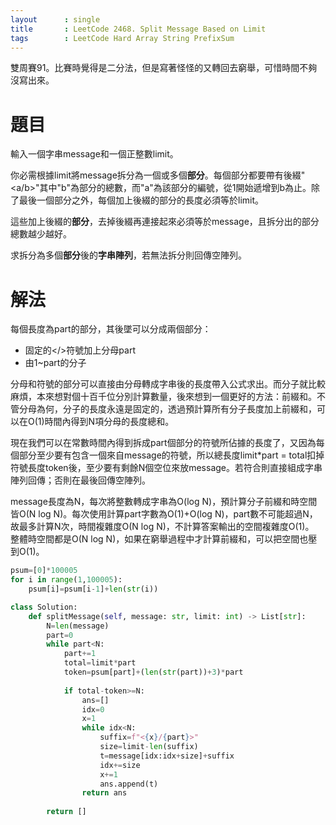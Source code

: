 ```yaml
--- 
layout      : single
title       : LeetCode 2468. Split Message Based on Limit
tags        : LeetCode Hard Array String PrefixSum
---
```

雙周賽91。比賽時覺得是二分法，但是寫著怪怪的又轉回去窮舉，可惜時間不夠沒寫出來。  

# 題目
輸入一個字串message和一個正整數limit。  

你必需根據limit將message拆分為一個或多個**部分**。每個部分都要帶有後綴"<a/b>"其中"b"為部分的總數，而"a"為該部分的編號，從1開始遞增到b為止。除了最後一個部分之外，每個加上後綴的部分的長度必須等於limit。  

這些加上後綴的**部分**，去掉後綴再連接起來必須等於message，且拆分出的部分總數越少越好。  

求拆分為多個**部分**後的**字串陣列**，若無法拆分則回傳空陣列。  

# 解法
每個長度為part的部分，其後墜可以分成兩個部分：  
- 固定的</>符號加上分母part  
- 由1\~part的分子  

分母和符號的部分可以直接由分母轉成字串後的長度帶入公式求出。而分子就比較麻煩，本來想對個十百千位分別計算數量，後來想到一個更好的方法：前綴和。不管分母為何，分子的長度永遠是固定的，透過預計算所有分子長度加上前綴和，可以在O(1)時間內得到N項分母的長度總和。  

現在我們可以在常數時間內得到拆成part個部分的符號所佔據的長度了，又因為每個部分至少要有包含一個來自message的符號，所以總長度limit\*part = total扣掉符號長度token後，至少要有剩餘N個空位來放message。若符合則直接組成字串陣列回傳；否則在最後回傳空陣列。  

message長度為N，每次將整數轉成字串為O(log N)，預計算分子前綴和時空間皆O(N log N)。每次使用計算part字數為O(1)+O(log N)，part數不可能超過N，故最多計算N次，時間複雜度O(N log N)，不計算答案輸出的空間複雜度O(1)。  
整體時空間都是O(N log N)，如果在窮舉過程中才計算前綴和，可以把空間也壓到O(1)。  

```python
psum=[0]*100005
for i in range(1,100005):
    psum[i]=psum[i-1]+len(str(i))

class Solution:
    def splitMessage(self, message: str, limit: int) -> List[str]:
        N=len(message)
        part=0
        while part<N:
            part+=1
            total=limit*part
            token=psum[part]+(len(str(part))+3)*part
            
            if total-token>=N:
                ans=[]
                idx=0
                x=1
                while idx<N:
                    suffix=f"<{x}/{part}>"
                    size=limit-len(suffix)
                    t=message[idx:idx+size]+suffix
                    idx+=size
                    x+=1
                    ans.append(t)
                return ans
        
        return []
```
